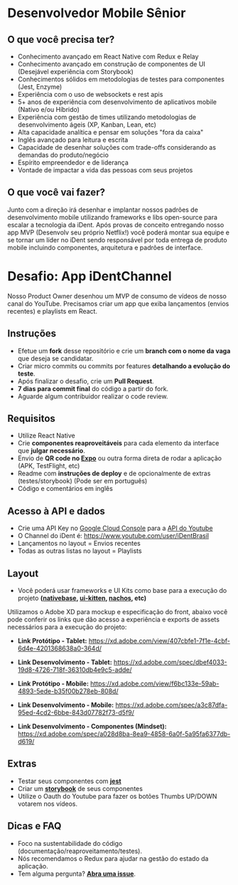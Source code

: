 
# Desenvolvedor Mobile Sênior

## O que você precisa ter?

- Conhecimento avançado em React Native com Redux e Relay
- Conhecimento avançado em construção de componentes de UI (Desejável experiência com Storybook)
- Conhecimentos sólidos em metodologias de testes para componentes (Jest, Enzyme)
- Experiência com o uso de websockets e rest apis
- 5+ anos de experiência com desenvolvimento de aplicativos mobile (Nativo e/ou Híbrido)
- Experiência com gestão de times utilizando metodologias de desenvolvimento ágeis (XP, Kanban, Lean, etc)
- Alta capacidade analítica e pensar em soluções "fora da caixa"
- Inglês avançado para leitura e escrita
- Capacidade de desenhar soluções com trade-offs considerando as demandas do produto/negócio 
- Espírito empreendedor e de liderança
- Vontade de impactar a vida das pessoas com seus projetos

## O que você vai fazer?

Junto com a direção irá desenhar e implantar nossos padrões de desenvolvimento mobile utilizando frameworks e libs open-source para escalar a tecnologia da iDent. Após provas de conceito entregando nosso app MVP (Desenvolv seu próprio Netflix!) você poderá montar sua equipe e se tornar um líder no iDent sendo responsável por toda entrega de produto mobile incluindo componentes, arquitetura e padrões de interface.

# Desafio: App iDentChannel

Nosso Product Owner desenhou um MVP de consumo de vídeos de nosso canal do YouTube. Precisamos criar um app que exiba lançamentos (envios recentes) e playlists em React.

## Instruções

- Efetue um **fork** desse repositório e crie um **branch com o nome da vaga** que deseja se candidatar.
- Criar micro commits ou commits por features **detalhando a evolução do teste**.
- Após finalizar o desafio, crie um **Pull Request**.
- **7 dias para commit final** do código a partir do fork.
- Aguarde algum contribuidor realizar o code review.

## Requisitos

- Utilize React Native
- Crie **componentes reaproveitáveis** para cada elemento da interface que **julgar necessário**.
- Envio de **QR code no [Expo]** ou outra forma direta de rodar a aplicação (APK, TestFlight, etc)
- Readme com **instruções de deploy** e de opcionalmente de extras (testes/storybook) (Pode ser em português)
- Código e comentários em inglês

## Acesso à API e dados

- Crie uma API Key no [Google Cloud Console] para a [API do Youtube]
- O Channel do iDent é: https://www.youtube.com/user/iDentBrasil
- Lançamentos no layout = Envios recentes
- Todas as outras listas no layout = Playlists

## Layout

- Você poderá usar frameworks e UI Kits como base para a execução do projeto **([nativebase], [ui-kitten], [nachos], etc)**

Utilizamos o Adobe XD para mockup e especificação do front, abaixo você pode conferir os links que dão acesso a experiência e exports de assets necessários para a execução do projeto:

- **Link Protótipo - Tablet:**
https://xd.adobe.com/view/407cbfe1-7f1e-4cbf-6d4e-4201368638a0-364d/

- **Link Desenvolvimento - Tablet:**
https://xd.adobe.com/spec/dbef4033-19d8-4726-718f-36310db4e9c5-adde/

- **Link Protótipo - Mobile:**
https://xd.adobe.com/view/f6bc133e-59ab-4893-5ede-b35f00b278eb-808d/   

- **Link Desenvolvimento - Mobile:**
https://xd.adobe.com/spec/a3c87dfa-95ed-4cd2-6bbe-843d07782f73-d5f9/

- **Link Desenvolvimento - Componentes (Mindset):**
https://xd.adobe.com/spec/a028d8ba-8ea9-4858-6a0f-5a95fa6377db-d619/

## Extras

- Testar seus componentes com **[jest]**
- Criar um **[storybook]** de seus componentes
- Utilize o Oauth do Youtube para fazer os botões Thumbs UP/DOWN votarem nos vídeos.

## Dicas e FAQ

- Foco na sustentabilidade do código (documentação/reaproveitamento/testes).
- Nós recomendamos o Redux para ajudar na gestão do estado da aplicação.
- Tem alguma pergunta? **[Abra uma issue]**.

[storybook]: https://github.com/storybooks/storybook
[jest]: https://jest-everywhere.now.sh
[nativebase]: https://nativebase.io/
[ui-kitten]: https://akveo.github.io/react-native-ui-kitten
[nachos]: https://avocode.com/nachos-ui
[Google Cloud Console]: https://console.cloud.google.com/
[API do Youtube]: https://developers.google.com/youtube/v3/
[Abra uma issue]: https://github.com/iShareLife/challenges/issues/new
[Expo]: https://expo.io/

